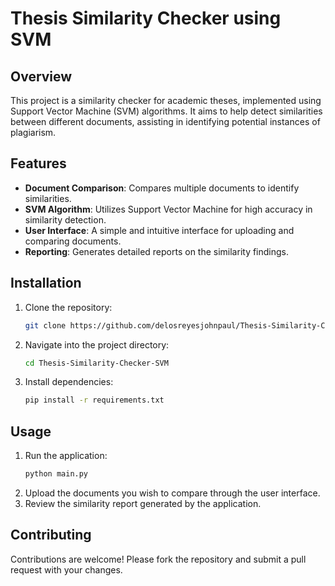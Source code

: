 # Thesis Similarity Checker using SVM

## Overview

This project is a similarity checker for academic theses, implemented using Support Vector Machine (SVM) algorithms. It aims to help detect similarities between different documents, assisting in identifying potential instances of plagiarism.

## Features

- **Document Comparison**: Compares multiple documents to identify similarities.
- **SVM Algorithm**: Utilizes Support Vector Machine for high accuracy in similarity detection.
- **User Interface**: A simple and intuitive interface for uploading and comparing documents.
- **Reporting**: Generates detailed reports on the similarity findings.

## Installation

1. Clone the repository:
    ```bash
    git clone https://github.com/delosreyesjohnpaul/Thesis-Similarity-Checker-SVM.git
    ```
2. Navigate into the project directory:
    ```bash
    cd Thesis-Similarity-Checker-SVM
    ```
3. Install dependencies:
    ```bash
    pip install -r requirements.txt
    ```

## Usage

1. Run the application:
    ```bash
    python main.py
    ```
2. Upload the documents you wish to compare through the user interface.
3. Review the similarity report generated by the application.

## Contributing

Contributions are welcome! Please fork the repository and submit a pull request with your changes.

